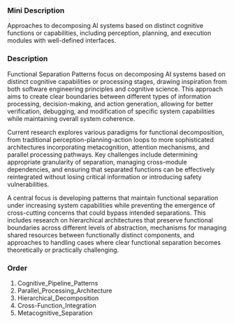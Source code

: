 ### Mini Description

Approaches to decomposing AI systems based on distinct cognitive functions or capabilities, including perception, planning, and execution modules with well-defined interfaces.

### Description

Functional Separation Patterns focus on decomposing AI systems based on distinct cognitive capabilities or processing stages, drawing inspiration from both software engineering principles and cognitive science. This approach aims to create clear boundaries between different types of information processing, decision-making, and action generation, allowing for better verification, debugging, and modification of specific system capabilities while maintaining overall system coherence.

Current research explores various paradigms for functional decomposition, from traditional perception-planning-action loops to more sophisticated architectures incorporating metacognition, attention mechanisms, and parallel processing pathways. Key challenges include determining appropriate granularity of separation, managing cross-module dependencies, and ensuring that separated functions can be effectively reintegrated without losing critical information or introducing safety vulnerabilities.

A central focus is developing patterns that maintain functional separation under increasing system capabilities while preventing the emergence of cross-cutting concerns that could bypass intended separations. This includes research on hierarchical architectures that preserve functional boundaries across different levels of abstraction, mechanisms for managing shared resources between functionally distinct components, and approaches to handling cases where clear functional separation becomes theoretically or practically challenging.

### Order

1. Cognitive_Pipeline_Patterns
2. Parallel_Processing_Architecture
3. Hierarchical_Decomposition
4. Cross-Function_Integration
5. Metacognitive_Separation
